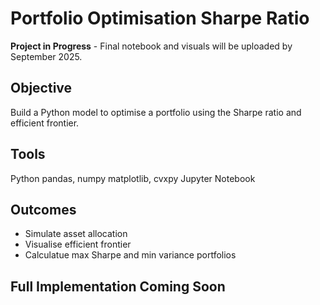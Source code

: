 # Portfolio Optimisation Sharpe Ratio
**Project in Progress** - Final notebook and visuals will be uploaded by September 2025. 
## Objective 
Build a Python model to optimise a portfolio using the Sharpe ratio and efficient frontier.
## Tools
Python 
pandas, numpy 
matplotlib, cvxpy 
Jupyter Notebook 
## Outcomes
- Simulate asset allocation
- Visualise efficient frontier
- Calculatue max Sharpe and min variance portfolios
## Full Implementation Coming Soon 
 
